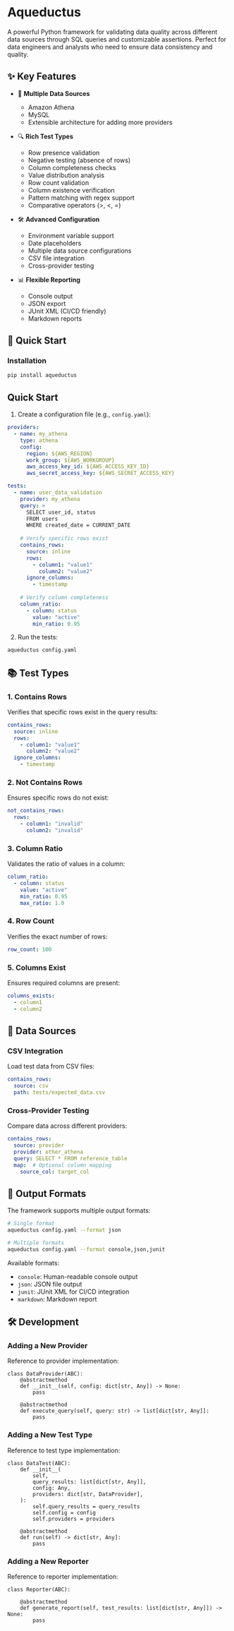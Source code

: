 # Aqueductus

A powerful Python framework for validating data quality across different data sources through SQL queries and customizable assertions. Perfect for data engineers and analysts who need to ensure data consistency and quality.

## ✨ Key Features

- 🔌 **Multiple Data Sources** 
  - Amazon Athena
  - MySQL
  - Extensible architecture for adding more providers

- 🔍 **Rich Test Types**
  - Row presence validation
  - Negative testing (absence of rows)
  - Column completeness checks
  - Value distribution analysis
  - Row count validation
  - Column existence verification
  - Pattern matching with regex support
  - Comparative operators (>, <, =)

- 🛠️ **Advanced Configuration**
  - Environment variable support
  - Date placeholders
  - Multiple data source configurations
  - CSV file integration
  - Cross-provider testing

- 📊 **Flexible Reporting**
  - Console output
  - JSON export
  - JUnit XML (CI/CD friendly)
  - Markdown reports

## 🚀 Quick Start

### Installation

```bash
pip install aqueductus
```

## Quick Start

1. Create a configuration file (e.g., `config.yaml`):

```yaml
providers:
  - name: my_athena
    type: athena
    config:
      region: ${AWS_REGION}
      work_group: ${AWS_WORKGROUP}
      aws_access_key_id: ${AWS_ACCESS_KEY_ID}
      aws_secret_access_key: ${AWS_SECRET_ACCESS_KEY}

tests:
  - name: user_data_validation
    provider: my_athena
    query: >
      SELECT user_id, status
      FROM users
      WHERE created_date = CURRENT_DATE
    
    # Verify specific rows exist
    contains_rows:
      source: inline
      rows:
        - column1: "value1"
          column2: "value2"
      ignore_columns:
        - timestamp
    
    # Verify column completeness
    column_ratio:
      - column: status
        value: "active"
        min_ratio: 0.95
```

2. Run the tests:

```bash
aqueductus config.yaml
```

## 📚 Test Types

### 1. Contains Rows
Verifies that specific rows exist in the query results:

```yaml
contains_rows:
  source: inline
  rows:
    - column1: "value1"
      column2: "value2"
  ignore_columns:
    - timestamp
```

### 2. Not Contains Rows
Ensures specific rows do not exist:

```yaml
not_contains_rows:
  rows:
    - column1: "invalid"
      column2: "invalid"
```

### 3. Column Ratio
Validates the ratio of values in a column:

```yaml
column_ratio:
  - column: status
    value: "active"
    min_ratio: 0.95
    max_ratio: 1.0
```

### 4. Row Count
Verifies the exact number of rows:

```yaml
row_count: 100
```

### 5. Columns Exist
Ensures required columns are present:

```yaml
columns_exists:
  - column1
  - column2
```

## 🔄 Data Sources

### CSV Integration
Load test data from CSV files:

```yaml
contains_rows:
  source: csv
  path: tests/expected_data.csv
```

### Cross-Provider Testing
Compare data across different providers:

```yaml
contains_rows:
  source: provider
  provider: other_athena
  query: SELECT * FROM reference_table
  map:  # Optional column mapping
    source_col: target_col
```

## 📝 Output Formats

The framework supports multiple output formats:

```bash
# Single format
aqueductus config.yaml --format json

# Multiple formats
aqueductus config.yaml --format console,json,junit
```

Available formats:
- `console`: Human-readable console output
- `json`: JSON file output
- `junit`: JUnit XML for CI/CD integration
- `markdown`: Markdown report

## 🛠️ Development

### Adding a New Provider

Reference to provider implementation:

```
class DataProvider(ABC):
    @abstractmethod
    def __init__(self, config: dict[str, Any]) -> None:
        pass

    @abstractmethod
    def execute_query(self, query: str) -> list[dict[str, Any]]:
        pass

```


### Adding a New Test Type

Reference to test type implementation:

```
class DataTest(ABC):
    def __init__(
        self,
        query_results: list[dict[str, Any]],
        config: Any,
        providers: dict[str, DataProvider],
    ):
        self.query_results = query_results
        self.config = config
        self.providers = providers

    @abstractmethod
    def run(self) -> dict[str, Any]:
        pass

```


### Adding a New Reporter

Reference to reporter implementation:

```
class Reporter(ABC):

    @abstractmethod
    def generate_report(self, test_results: list[dict[str, Any]]) -> None:
        pass

```
